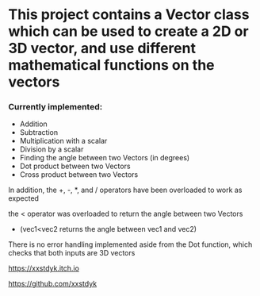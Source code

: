 # This project contains a Vector class which can be used to create a 2D or 3D vector, and use different mathematical functions on the vectors

### Currently implemented:
- Addition
- Subtraction
- Multiplication with a scalar
- Division by a scalar
- Finding the angle between two Vectors (in degrees)
- Dot product between two Vectors
- Cross product between two Vectors

In addition, the +, -, *, and / operators have been overloaded to work as expected 

the < operator was overloaded to return the angle between two Vectors 
- (vec1<vec2 returns the angle between vec1 and vec2)

There is no error handling implemented aside from the Dot function, which checks that both inputs are 3D vectors

https://xxstdyk.itch.io

https://github.com/xxstdyk